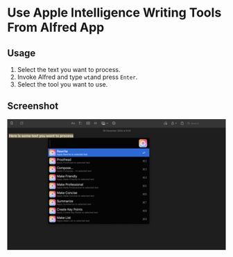 # Use Apple Intelligence Writing Tools From Alfred App

## Usage
1. Select the text you want to process.
2. Invoke Alfred and type `wt`and press `Enter`.
3. Select the tool you want to use.

## Screenshot
![writing_tools.png](screenshots/writing_tools.png)
